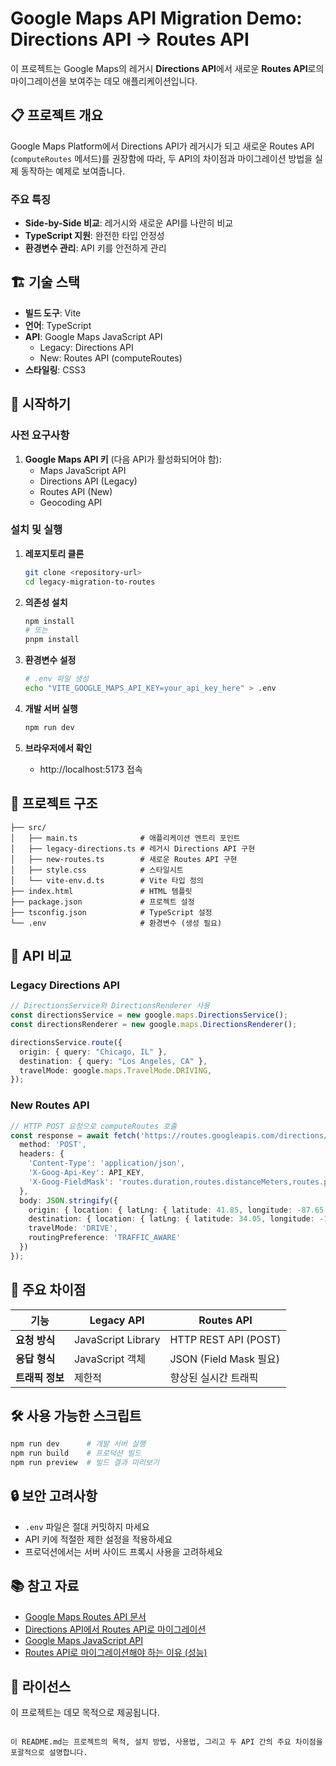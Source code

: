 # Google Maps API Migration Demo: Directions API → Routes API

이 프로젝트는 Google Maps의 레거시 **Directions API**에서 새로운 **Routes API**로의 마이그레이션을 보여주는 데모 애플리케이션입니다.

## 📋 프로젝트 개요

Google Maps Platform에서 Directions API가 레거시가 되고 새로운 Routes API (`computeRoutes` 메서드)를 권장함에 따라, 두 API의 차이점과 마이그레이션 방법을 실제 동작하는 예제로 보여줍니다.

### 주요 특징

- **Side-by-Side 비교**: 레거시와 새로운 API를 나란히 비교
- **TypeScript 지원**: 완전한 타입 안정성
- **환경변수 관리**: API 키를 안전하게 관리

## 🏗️ 기술 스택

- **빌드 도구**: Vite
- **언어**: TypeScript
- **API**: Google Maps JavaScript API
  - Legacy: Directions API
  - New: Routes API (computeRoutes)
- **스타일링**: CSS3

## 🚀 시작하기

### 사전 요구사항

1. **Google Maps API 키** (다음 API가 활성화되어야 함):
   - Maps JavaScript API
   - Directions API (Legacy)
   - Routes API (New)
   - Geocoding API

### 설치 및 실행

1. **레포지토리 클론**
   ```bash
   git clone <repository-url>
   cd legacy-migration-to-routes
   ```

2. **의존성 설치**
   ```bash
   npm install
   # 또는
   pnpm install
   ```

3. **환경변수 설정**
   ```bash
   # .env 파일 생성
   echo "VITE_GOOGLE_MAPS_API_KEY=your_api_key_here" > .env
   ```

4. **개발 서버 실행**
   ```bash
   npm run dev
   ```

5. **브라우저에서 확인**
   - http://localhost:5173 접속

## 📁 프로젝트 구조

```
├── src/
│   ├── main.ts              # 애플리케이션 엔트리 포인트
│   ├── legacy-directions.ts # 레거시 Directions API 구현
│   ├── new-routes.ts        # 새로운 Routes API 구현
│   ├── style.css            # 스타일시트
│   └── vite-env.d.ts        # Vite 타입 정의
├── index.html               # HTML 템플릿
├── package.json             # 프로젝트 설정
├── tsconfig.json            # TypeScript 설정
└── .env                     # 환경변수 (생성 필요)
```

## 🔄 API 비교

### Legacy Directions API
```typescript
// DirectionsService와 DirectionsRenderer 사용
const directionsService = new google.maps.DirectionsService();
const directionsRenderer = new google.maps.DirectionsRenderer();

directionsService.route({
  origin: { query: "Chicago, IL" },
  destination: { query: "Los Angeles, CA" },
  travelMode: google.maps.TravelMode.DRIVING,
});
```

### New Routes API
```typescript
// HTTP POST 요청으로 computeRoutes 호출
const response = await fetch('https://routes.googleapis.com/directions/v2:computeRoutes', {
  method: 'POST',
  headers: {
    'Content-Type': 'application/json',
    'X-Goog-Api-Key': API_KEY,
    'X-Goog-FieldMask': 'routes.duration,routes.distanceMeters,routes.polyline.encodedPolyline'
  },
  body: JSON.stringify({
    origin: { location: { latLng: { latitude: 41.85, longitude: -87.65 } } },
    destination: { location: { latLng: { latitude: 34.05, longitude: -118.24 } } },
    travelMode: 'DRIVE',
    routingPreference: 'TRAFFIC_AWARE'
  })
});
```

## 🚧 주요 차이점

| 기능 | Legacy API | Routes API |
|------|------------|------------|
| **요청 방식** | JavaScript Library | HTTP REST API (POST) |
| **응답 형식** | JavaScript 객체 | JSON (Field Mask 필요) |
| **트래픽 정보** | 제한적 | 향상된 실시간 트래픽 |

## 🛠️ 사용 가능한 스크립트

```bash
npm run dev      # 개발 서버 실행
npm run build    # 프로덕션 빌드
npm run preview  # 빌드 결과 미리보기
```

## 🔒 보안 고려사항

- `.env` 파일은 절대 커밋하지 마세요
- API 키에 적절한 제한 설정을 적용하세요
- 프로덕션에서는 서버 사이드 프록시 사용을 고려하세요

## 📚 참고 자료

- [Google Maps Routes API 문서](https://developers.google.com/maps/documentation/routes/compute_route_directions)
- [Directions API에서 Routes API로 마이그레이션](https://developers.google.com/maps/documentation/routes/migrate-routes)
- [Google Maps JavaScript API](https://developers.google.com/maps/documentation/javascript)
- [Routes API로 마이그레이션해야 하는 이유 (성능)](https://developers.google.com/maps/documentation/routes/migrate-routes-why?hl=ko)

## 📄 라이선스

이 프로젝트는 데모 목적으로 제공됩니다.
```

이 README.md는 프로젝트의 목적, 설치 방법, 사용법, 그리고 두 API 간의 주요 차이점을 포괄적으로 설명합니다.
